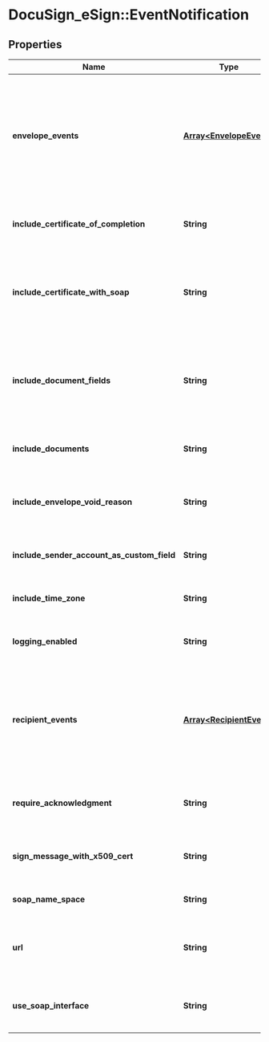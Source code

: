 # DocuSign_eSign::EventNotification

## Properties
Name | Type | Description | Notes
------------ | ------------- | ------------- | -------------
**envelope_events** | [**Array&lt;EnvelopeEvent&gt;**](EnvelopeEvent.md) | A list of envelope-level event statuses that will trigger Connect to send updates to the endpoint specified in the &#x60;url&#x60; property.   To receive notifications, you must include either an &#x60;envelopeEvents&#x60; node or a &#x60;recipientEvents&#x60; node. You do not need to specify both. | [optional] 
**include_certificate_of_completion** | **String** | When set to **true**, the Connect Service includes the Certificate of Completion with completed envelopes.  | [optional] 
**include_certificate_with_soap** | **String** | When set to **true**, this tells the Connect service to send the DocuSign signedby certificate as part of the outgoing SOAP xml. This appears in the XML as wsse:BinarySecurityToken. | [optional] 
**include_document_fields** | **String** | When set to **true**, the Document Fields associated with envelope documents are included in the data. Document Fields are optional custom name-value pairs added to documents using the API.  | [optional] 
**include_documents** | **String** | When set to **true**, the PDF documents are included in the message along with the updated XML.  | [optional] 
**include_envelope_void_reason** | **String** | When set to **true**, this tells the Connect Service to include the void reason, as entered by the person that voided the envelope, in the message.  | [optional] 
**include_sender_account_as_custom_field** | **String** | When set to **true**, the sender account ID is included as a envelope custom field in the data.  | [optional] 
**include_time_zone** | **String** | When set to **true**, the envelope time zone information is included in the message.  | [optional] 
**logging_enabled** | **String** | When set to **true**, logging is turned on for envelope events on the Web Console Connect page.  | [optional] 
**recipient_events** | [**Array&lt;RecipientEvent&gt;**](RecipientEvent.md) | A list of recipient event statuses that will trigger Connect to send updates to   the endpoint specified in the url property.  To receive notifications, you must include either an &#x60;envelopeEvents&#x60; node or a &#x60;recipientEvents&#x60; node. You do not need to specify both. | [optional] 
**require_acknowledgment** | **String** | When set to **true**, the DocuSign Connect service checks that the message was received and retries on failures.  | [optional] 
**sign_message_with_x509_cert** | **String** | When set to **true**, messages are signed with an X509 certificate. This provides support for 2-way SSL in the envelope.  | [optional] 
**soap_name_space** | **String** | This lists the namespace in the SOAP listener provided. | [optional] 
**url** | **String** | Specifies the endpoint to which envelope updates are sent. Udpates are sent as XML unless &#x60;useSoapInterface&#x60; property is set to **true**. | [optional] 
**use_soap_interface** | **String** | When set to **true**, this tells the Connect service that the user&#39;s endpoint has implemented a SOAP interface.  | [optional] 


